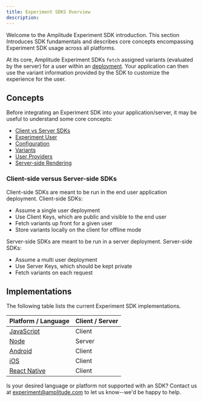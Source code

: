 ```yaml
---
title: Experiment SDKS Overview
description:
---
```


Welcome to the Amplitude Experiment SDK introduction. This section Introduces SDK fundamentals and describes core concepts encompassing Experiment SDK usage across all platforms.

At its core, Amplitude Experiment SDKs `fetch` assigned variants (evaluated by the server) for a user within an [deployment](../create-deployment.md). Your application can then use the variant information provided by the SDK to customize the experience for the user.

## Concepts

Before integrating an Experiment SDK into your application/server, it may be useful to understand some core concepts:

- [Client vs Server SDKs](https://developers.experiment.amplitude.com/docs/client-side-vs-server-side)
- [Experiment User](https://developers.experiment.amplitude.com/docs/experiment-user)
- [Configuration](https://developers.experiment.amplitude.com/docs/configuration)
- [Variants](https://developers.experiment.amplitude.com/docs/variants)
- [User Providers](https://developers.experiment.amplitude.com/docs/user-providers)
- [Server-side Rendering](https://developers.experiment.amplitude.com/docs/server-side-rendering)

### Client-side versus Server-side SDKs

Client-side SDKs are meant to be run in the end user application deployment. Client-side SDKs:
- Assume a single user deployment
- Use Client Keys, which are public and visible to the end user
- Fetch variants up front for a given user
- Store variants locally on the client for offline mode

Server-side SDKs are meant to be run in a server deployment. Server-side SDKs:

- Assume a multi user deployment
- Use Server Keys, which should be kept private
- Fetch variants on each request

## Implementations

The following table lists the current Experiment SDK implementations.

| Platform / Language | Client / Server |
| --- | --- |
| [JavaScript](https://developers.experiment.amplitude.com/docs/javascript-client-sdk) | Client |
| [Node](https://developers.experiment.amplitude.com/docs/javascript-server-sdk) | Server |
| [Android](https://developers.experiment.amplitude.com/docs/android-sdk) | Client |
| [iOS](https://developers.experiment.amplitude.com/docs/ios-sdk) | Client |
| [React Native](https://developers.experiment.amplitude.com/docs/react-native-sdk) | Client |

Is your desired language or platform not supported with an SDK? Contact us at <experiment@amplitude.com> to let us know--we'd be happy to help.
